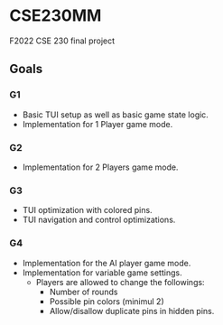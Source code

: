 # CSE230MM
F2022 CSE 230 final project



## Goals
### G1
- Basic TUI setup as well as basic game state logic. 
- Implementation for 1 Player game mode.

### G2
- Implementation for 2 Players game mode.

### G3
- TUI optimization with colored pins.
- TUI navigation and control optimizations.

### G4
- Implementation for the AI player game mode.
- Implementation for variable game settings.
    - Players are allowed to change the followings:
        - Number of rounds
        - Possible pin colors (minimul 2)
        - Allow/disallow duplicate pins in hidden pins. 